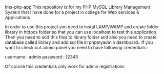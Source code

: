 lms-php-app
This repository is for my PHP MySQL Library Management System that i have done for a project in college for Web services & Applications


In order to use this project you need to instal LAMP/WAMP and create folder library in htdocs folder so that you can use localhost to test this application. Then you need to add this files to library folder and also you need to create database called library and add sql file in phpmyadmin dashboard..
If you want to check out admin panel you need to have following credentials :

username : admin
password : 12345

Of course this credentials only work for admin registrations



